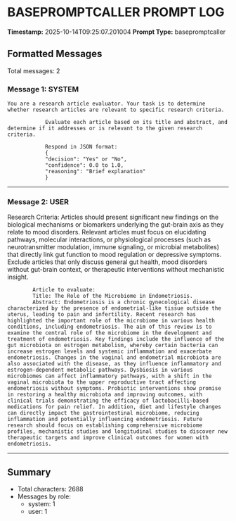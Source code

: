 # BASEPROMPTCALLER PROMPT LOG
**Timestamp:** 2025-10-14T09:25:07.201004
**Prompt Type:** basepromptcaller

## Formatted Messages
Total messages: 2

### Message 1: SYSTEM

```
You are a research article evaluator. Your task is to determine whether research articles are relevant to specific research criteria.

            Evaluate each article based on its title and abstract, and determine if it addresses or is relevant to the given research criteria.

            Respond in JSON format:
            {
            "decision": "Yes" or "No",
            "confidence": 0.0 to 1.0,
            "reasoning": "Brief explanation"
            }
```

---

### Message 2: USER

Research Criteria: Articles should present significant new findings on the biological mechanisms or biomarkers underlying the gut-brain axis as they relate to mood disorders. Relevant articles must focus on elucidating pathways, molecular interactions, or physiological processes (such as neurotransmitter modulation, immune signaling, or microbial metabolites) that directly link gut function to mood regulation or depressive symptoms. Exclude articles that only discuss general gut health, mood disorders without gut-brain context, or therapeutic interventions without mechanistic insight.

            Article to evaluate:
            Title: The Role of the Microbiome in Endometriosis.
            Abstract: Endometriosis is a chronic gynecological disease characterized by the presence of endometrial-like tissue outside the uterus, leading to pain and infertility. Recent research has highlighted the important role of the microbiome in various health conditions, including endometriosis. The aim of this review is to examine the central role of the microbiome in the development and treatment of endometriosis. Key findings include the influence of the gut microbiota on estrogen metabolism, whereby certain bacteria can increase estrogen levels and systemic inflammation and exacerbate endometriosis. Changes in the vaginal and endometrial microbiota are also associated with the disease, as they influence inflammatory and estrogen-dependent metabolic pathways. Dysbiosis in various microbiomes can affect inflammatory pathways, with a shift in the vaginal microbiota to the upper reproductive tract affecting endometriosis without symptoms. Probiotic interventions show promise in restoring a healthy microbiota and improving outcomes, with clinical trials demonstrating the efficacy of lactobacilli-based medications for pain relief. In addition, diet and lifestyle changes can directly impact the gastrointestinal microbiome, reducing inflammation and potentially influencing endometriosis. Future research should focus on establishing comprehensive microbiome profiles, mechanistic studies and longitudinal studies to discover new therapeutic targets and improve clinical outcomes for women with endometriosis.

---

## Summary
- Total characters: 2688
- Messages by role:
  - system: 1
  - user: 1